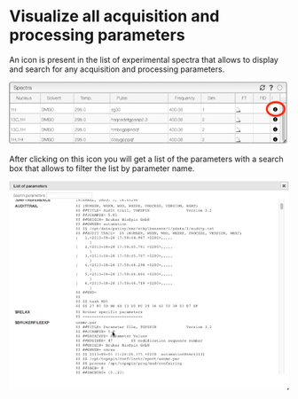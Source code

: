 # Visualize all acquisition and processing parameters

An icon is present in the list of experimental spectra that allows to display and search for any acquisition and processing parameters.

![](list.png)

After clicking on this icon you will get a list of the parameters with a search box that allows to filter the list by parameter name.

![](parameters.gif)
